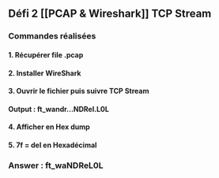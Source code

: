 ## Défi 2 [[PCAP & Wireshark]] TCP Stream

### Commandes réalisées
#### 1. Récupérer file .pcap 
#### 2. Installer **WireShark**
#### 3. Ouvrir le fichier puis suivre TCP Stream
#### Output :  ft_wandr...NDRel.L0L
#### 4. Afficher en Hex dump
#### 5. 7f = del en Hexadécimal

### Answer : ft_waNDReL0L